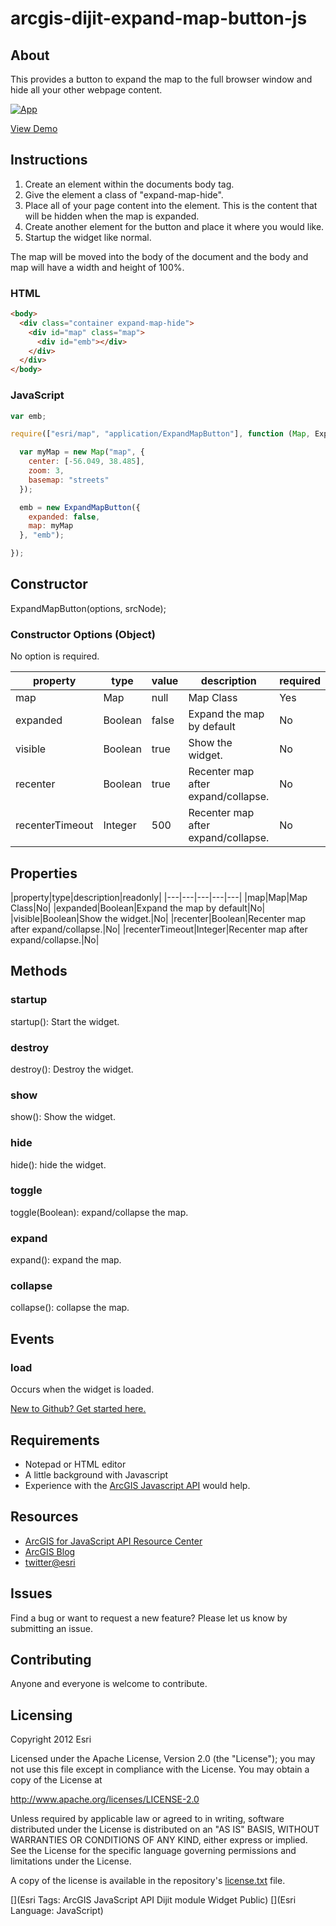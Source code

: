 # arcgis-dijit-expand-map-button-js

## About
This provides a button to expand the map to the full browser window and hide all your other webpage content.

[![App](https://raw.github.com/esri/arcgis-dijit-expand-map-button-js/master/images/demo.png)](http://driskull.github.com/arcgis-dijit-expand-map-button-js/)

[View Demo](http://driskull.github.com/arcgis-dijit-expand-map-button-js/)

## Instructions

1. Create an element within the documents body tag.
2. Give the element a class of "expand-map-hide".
3. Place all of your page content into the element. This is the content that will be hidden when the map is expanded.
4. Create another element for the button and place it where you would like.
5. Startup the widget like normal.

The map will be moved into the body of the document and the body and map will have a width and height of 100%.

### HTML

```html
<body>
  <div class="container expand-map-hide">
    <div id="map" class="map">
      <div id="emb"></div>
    </div>
  </div>
</body>
```
### JavaScript

```javascript
var emb;

require(["esri/map", "application/ExpandMapButton"], function (Map, ExpandMapButton) {

  var myMap = new Map("map", {
    center: [-56.049, 38.485],
    zoom: 3,
    basemap: "streets"
  });

  emb = new ExpandMapButton({
    expanded: false,
    map: myMap
  }, "emb");

});
```

## Constructor

ExpandMapButton(options, srcNode);

### Constructor Options (Object)

No option is required.

|property|type|value|description|required|
|---|---|---|---|---|
|map|Map|null|Map Class|Yes|
|expanded|Boolean|false|Expand the map by default|No|
|visible|Boolean|true|Show the widget.|No|
|recenter|Boolean|true|Recenter map after expand/collapse.|No|
|recenterTimeout|Integer|500|Recenter map after expand/collapse.|No|

## Properties
|property|type|description|readonly|
|---|---|---|---|---|
|map|Map|Map Class|No|
|expanded|Boolean|Expand the map by default|No|
|visible|Boolean|Show the widget.|No|
|recenter|Boolean|Recenter map after expand/collapse.|No|
|recenterTimeout|Integer|Recenter map after expand/collapse.|No|

## Methods

### startup
startup(): Start the widget.
### destroy
destroy(): Destroy the widget.
### show
show(): Show the widget.
### hide
hide(): hide the widget.
### toggle
toggle(Boolean): expand/collapse the map.
### expand
expand(): expand the map.
### collapse
collapse(): collapse the map.

## Events
### load
Occurs when the widget is loaded.

 [New to Github? Get started here.](https://github.com/)

## Requirements

* Notepad or HTML editor
* A little background with Javascript
* Experience with the [ArcGIS Javascript API](http://www.esri.com/) would help.

## Resources

* [ArcGIS for JavaScript API Resource Center](http://help.arcgis.com/en/webapi/javascript/arcgis/index.html)
* [ArcGIS Blog](http://blogs.esri.com/esri/arcgis/)
* [twitter@esri](http://twitter.com/esri)

## Issues

Find a bug or want to request a new feature?  Please let us know by submitting an issue.

## Contributing

Anyone and everyone is welcome to contribute.

## Licensing
Copyright 2012 Esri

Licensed under the Apache License, Version 2.0 (the "License");
you may not use this file except in compliance with the License.
You may obtain a copy of the License at

   http://www.apache.org/licenses/LICENSE-2.0

Unless required by applicable law or agreed to in writing, software
distributed under the License is distributed on an "AS IS" BASIS,
WITHOUT WARRANTIES OR CONDITIONS OF ANY KIND, either express or implied.
See the License for the specific language governing permissions and
limitations under the License.

A copy of the license is available in the repository's [license.txt](https://raw.github.com/Esri/arcgis-dijit-sample-js/master/license.txt) file.

[](Esri Tags: ArcGIS JavaScript API Dijit module Widget Public)
[](Esri Language: JavaScript)
